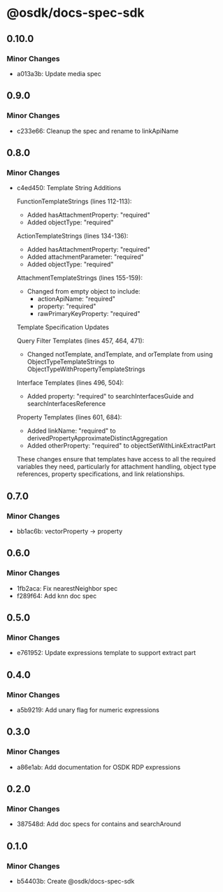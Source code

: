 # @osdk/docs-spec-sdk

## 0.10.0

### Minor Changes

- a013a3b: Update media spec

## 0.9.0

### Minor Changes

- c233e66: Cleanup the spec and rename to linkApiName

## 0.8.0

### Minor Changes

- c4ed450: Template String Additions

  FunctionTemplateStrings (lines 112-113):

  - Added hasAttachmentProperty: "required"
  - Added objectType: "required"

  ActionTemplateStrings (lines 134-136):

  - Added hasAttachmentProperty: "required"
  - Added attachmentParameter: "required"
  - Added objectType: "required"

  AttachmentTemplateStrings (lines 155-159):

  - Changed from empty object to include:
    - actionApiName: "required"
    - property: "required"
    - rawPrimaryKeyProperty: "required"

  Template Specification Updates

  Query Filter Templates (lines 457, 464, 471):

  - Changed notTemplate, andTemplate, and orTemplate from using ObjectTypeTemplateStrings to ObjectTypeWithPropertyTemplateStrings

  Interface Templates (lines 496, 504):

  - Added property: "required" to searchInterfacesGuide and searchInterfacesReference

  Property Templates (lines 601, 684):

  - Added linkName: "required" to derivedPropertyApproximateDistinctAggregation
  - Added otherProperty: "required" to objectSetWithLinkExtractPart

  These changes ensure that templates have access to all the required variables they need, particularly for attachment handling, object type
  references, property specifications, and link relationships.

## 0.7.0

### Minor Changes

- bb1ac6b: vectorProperty -> property

## 0.6.0

### Minor Changes

- 1fb2aca: Fix nearestNeighbor spec
- f289f64: Add knn doc spec

## 0.5.0

### Minor Changes

- e761952: Update expressions template to support extract part

## 0.4.0

### Minor Changes

- a5b9219: Add unary flag for numeric expressions

## 0.3.0

### Minor Changes

- a86e1ab: Add documentation for OSDK RDP expressions

## 0.2.0

### Minor Changes

- 387548d: Add doc specs for contains and searchAround

## 0.1.0

### Minor Changes

- b54403b: Create @osdk/docs-spec-sdk
